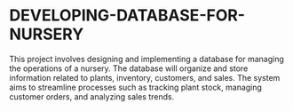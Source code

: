 # DEVELOPING-DATABASE-FOR-NURSERY
 This project involves designing and implementing a database for managing the operations of a nursery. The database will organize and store information related to plants, inventory, customers, and sales. The system aims to streamline processes such as tracking plant stock, managing customer orders, and analyzing sales trends.
